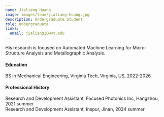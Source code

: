 ```yaml
---
name: Jialiang Huang
image: images/team/jialiang-huang.jpg
description: Undergraduate Student
role: undergraduate
links:
  email: jialiang20@vt.edu
---
```


His research is focused on Automated Machine Learning for Micro-Structure Analysis and Metallographic Analysis.
 
#### Education
BS in Mechanical Engineering, Virginia Tech, Virginia, US, 2022-2026

#### Professional History
Research and Development Assistant, Focused Photonics Inc, Hangzhou, 2021 summer <br>
Research and Development Assistant, Inspur, Jinan, 2024 summer


